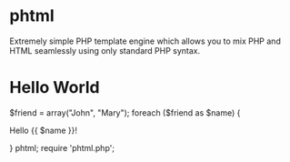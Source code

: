 phtml
=====

Extremely simple PHP template engine which allows you to mix PHP and HTML seamlessly using only standard PHP syntax.

Hello World
===========

<?php $phtml = <<<'phtml'
<html>
  <body>
    $friend = array("John", "Mary");
    foreach ($friend as $name) {
      <p>Hello {{ $name }}!</p>
    }
  </body>
</html>
phtml;
require 'phtml.php';
